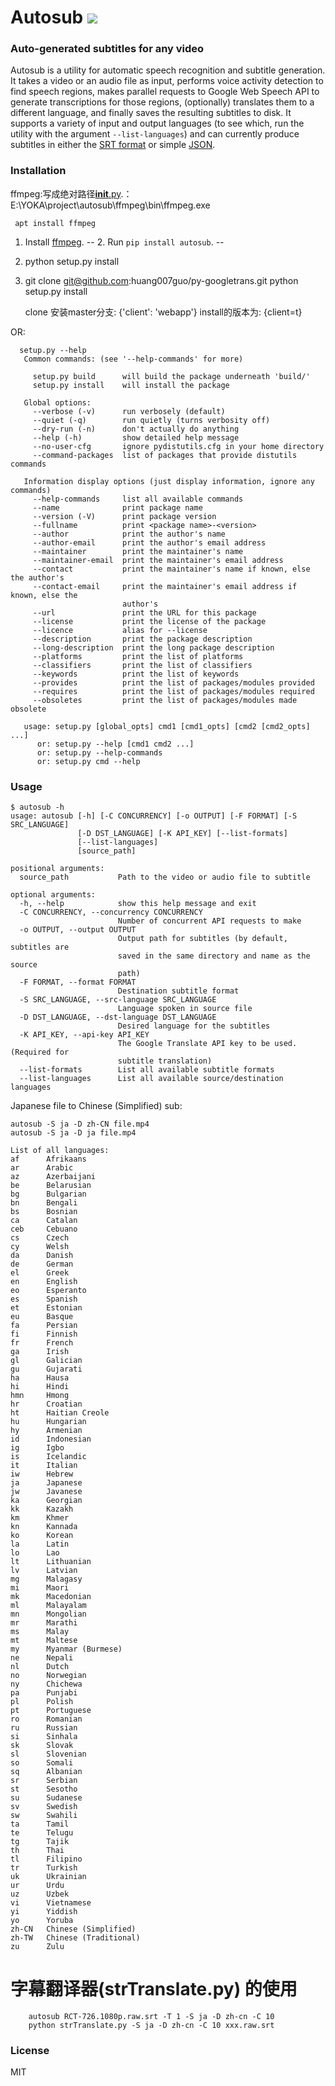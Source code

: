 # Autosub <a href="https://pypi.python.org/pypi/autosub"><img src="https://img.shields.io/pypi/v/autosub.svg"></img></a>
  
### Auto-generated subtitles for any video

Autosub is a utility for automatic speech recognition and subtitle generation. It takes a video or an audio file as input, performs voice activity detection to find speech regions, makes parallel requests to Google Web Speech API to generate transcriptions for those regions, (optionally) translates them to a different language, and finally saves the resulting subtitles to disk. It supports a variety of input and output languages (to see which, run the utility with the argument `--list-languages`) and can currently produce subtitles in either the [SRT format](https://en.wikipedia.org/wiki/SubRip) or simple [JSON](https://en.wikipedia.org/wiki/JSON).

### Installation

ffmpeg:写成绝对路径[__init__.py](./autosub/__init__.py).：
    E:\\YOKA\\project\\autosub\\ffmpeg\\bin\\ffmpeg.exe

```
 apt install ffmpeg
```
1. Install [ffmpeg](https://www.ffmpeg.org/).
-- 2. Run `pip install autosub`. --

2. python setup.py install

3. git clone git@github.com:huang007guo/py-googletrans.git
    python setup.py install

    clone 安装master分支: {'client': 'webapp'} install的版本为: {client=t}

OR:
 ```
   setup.py --help
    Common commands: (see '--help-commands' for more)

      setup.py build      will build the package underneath 'build/'
      setup.py install    will install the package

    Global options:
      --verbose (-v)      run verbosely (default)
      --quiet (-q)        run quietly (turns verbosity off)
      --dry-run (-n)      don't actually do anything
      --help (-h)         show detailed help message
      --no-user-cfg       ignore pydistutils.cfg in your home directory
      --command-packages  list of packages that provide distutils commands

    Information display options (just display information, ignore any commands)
      --help-commands     list all available commands
      --name              print package name
      --version (-V)      print package version
      --fullname          print <package name>-<version>
      --author            print the author's name
      --author-email      print the author's email address
      --maintainer        print the maintainer's name
      --maintainer-email  print the maintainer's email address
      --contact           print the maintainer's name if known, else the author's
      --contact-email     print the maintainer's email address if known, else the
                          author's
      --url               print the URL for this package
      --license           print the license of the package
      --licence           alias for --license
      --description       print the package description
      --long-description  print the long package description
      --platforms         print the list of platforms
      --classifiers       print the list of classifiers
      --keywords          print the list of keywords
      --provides          print the list of packages/modules provided
      --requires          print the list of packages/modules required
      --obsoletes         print the list of packages/modules made obsolete

    usage: setup.py [global_opts] cmd1 [cmd1_opts] [cmd2 [cmd2_opts] ...]
       or: setup.py --help [cmd1 cmd2 ...]
       or: setup.py --help-commands
       or: setup.py cmd --help
```



### Usage

```
$ autosub -h
usage: autosub [-h] [-C CONCURRENCY] [-o OUTPUT] [-F FORMAT] [-S SRC_LANGUAGE]
               [-D DST_LANGUAGE] [-K API_KEY] [--list-formats]
               [--list-languages]
               [source_path]

positional arguments:
  source_path           Path to the video or audio file to subtitle

optional arguments:
  -h, --help            show this help message and exit
  -C CONCURRENCY, --concurrency CONCURRENCY
                        Number of concurrent API requests to make
  -o OUTPUT, --output OUTPUT
                        Output path for subtitles (by default, subtitles are
                        saved in the same directory and name as the source
                        path)
  -F FORMAT, --format FORMAT
                        Destination subtitle format
  -S SRC_LANGUAGE, --src-language SRC_LANGUAGE
                        Language spoken in source file
  -D DST_LANGUAGE, --dst-language DST_LANGUAGE
                        Desired language for the subtitles
  -K API_KEY, --api-key API_KEY
                        The Google Translate API key to be used. (Required for
                        subtitle translation)
  --list-formats        List all available subtitle formats
  --list-languages      List all available source/destination languages
```
Japanese file to Chinese (Simplified) sub:
```
autosub -S ja -D zh-CN file.mp4
autosub -S ja -D ja file.mp4
```

```
List of all languages:
af      Afrikaans
ar      Arabic
az      Azerbaijani
be      Belarusian
bg      Bulgarian
bn      Bengali
bs      Bosnian
ca      Catalan
ceb     Cebuano
cs      Czech
cy      Welsh
da      Danish
de      German
el      Greek
en      English
eo      Esperanto
es      Spanish
et      Estonian
eu      Basque
fa      Persian
fi      Finnish
fr      French
ga      Irish
gl      Galician
gu      Gujarati
ha      Hausa
hi      Hindi
hmn     Hmong
hr      Croatian
ht      Haitian Creole
hu      Hungarian
hy      Armenian
id      Indonesian
ig      Igbo
is      Icelandic
it      Italian
iw      Hebrew
ja      Japanese
jw      Javanese
ka      Georgian
kk      Kazakh
km      Khmer
kn      Kannada
ko      Korean
la      Latin
lo      Lao
lt      Lithuanian
lv      Latvian
mg      Malagasy
mi      Maori
mk      Macedonian
ml      Malayalam
mn      Mongolian
mr      Marathi
ms      Malay
mt      Maltese
my      Myanmar (Burmese)
ne      Nepali
nl      Dutch
no      Norwegian
ny      Chichewa
pa      Punjabi
pl      Polish
pt      Portuguese
ro      Romanian
ru      Russian
si      Sinhala
sk      Slovak
sl      Slovenian
so      Somali
sq      Albanian
sr      Serbian
st      Sesotho
su      Sudanese
sv      Swedish
sw      Swahili
ta      Tamil
te      Telugu
tg      Tajik
th      Thai
tl      Filipino
tr      Turkish
uk      Ukrainian
ur      Urdu
uz      Uzbek
vi      Vietnamese
yi      Yiddish
yo      Yoruba
zh-CN   Chinese (Simplified)
zh-TW   Chinese (Traditional)
zu      Zulu
```


# 字幕翻译器(strTranslate.py) 的使用

```
    autosub RCT-726.1080p.raw.srt -T 1 -S ja -D zh-cn -C 10
    python strTranslate.py -S ja -D zh-cn -C 10 xxx.raw.srt
```

### License

MIT
